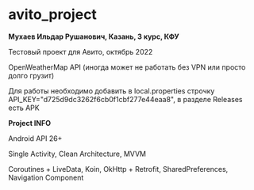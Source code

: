 # avito_project

<b> Мухаев Ильдар Рушанович, Казань, 3 курс, КФУ </b>

Тестовый проект для Авито, октябрь 2022

OpenWeatherMap API (иногда может не работать без VPN или просто долго грузит)

Для работы необходимо добавить в local.properties строчку API_KEY="d725d9dc3262f6cb0f1cbf277e44eaa8", в разделе Releases есть APK

<b> Project INFO </b>

Android API 26+

Single Activity, Clean Architecture, MVVM

Coroutines + LiveData, Koin, OkHttp + Retrofit, SharedPreferences, Navigation Component

